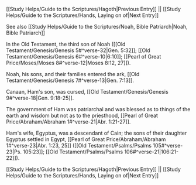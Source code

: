 [[Study Helps/Guide to the Scriptures/Hagoth|Previous Entry]]  ||  [[Study Helps/Guide to the Scriptures/Hands, Laying on of|Next Entry]]

 See also [[Study Helps/Guide to the Scriptures/Noah, Bible Patriarch|Noah, Bible Patriarch]]

 In the Old Testament, the third son of Noah ([[Old Testament/Genesis/Genesis 5#^verse-32|Gen. 5:32]]; [[Old Testament/Genesis/Genesis 6#^verse-10|6:10]]; [[Pearl of Great Price/Moses/Moses 8#^verse-12|Moses 8:12, 27]]).

 Noah, his sons, and their families entered the ark, [[Old Testament/Genesis/Genesis 7#^verse-13|Gen. 7:13]].

 Canaan, Ham's son, was cursed, [[Old Testament/Genesis/Genesis 9#^verse-18|Gen. 9:18-25]].

 The government of Ham was patriarchal and was blessed as to things of the earth and wisdom but not as to the priesthood, [[Pearl of Great Price/Abraham/Abraham 1#^verse-21|Abr. 1:21-27]].

 Ham's wife, Egyptus, was a descendant of Cain; the sons of their daughter Egyptus settled in Egypt, [[Pearl of Great Price/Abraham/Abraham 1#^verse-23|Abr. 1:23, 25]] ([[Old Testament/Psalms/Psalms 105#^verse-23|Ps. 105:23]]; [[Old Testament/Psalms/Psalms 106#^verse-21|106:21-22]]).

[[Study Helps/Guide to the Scriptures/Hagoth|Previous Entry]]  ||  [[Study Helps/Guide to the Scriptures/Hands, Laying on of|Next Entry]]